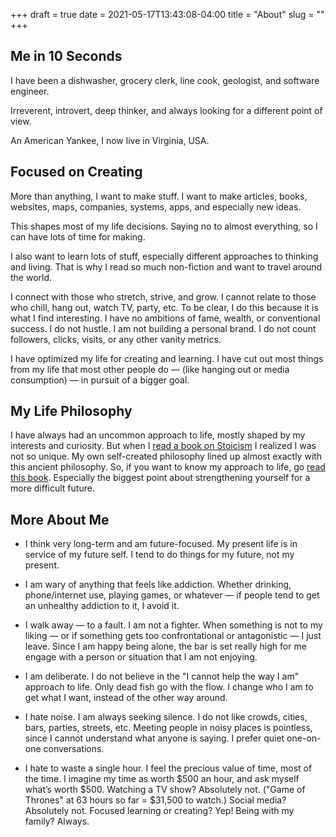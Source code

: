 +++ 
draft = true
date = 2021-05-17T13:43:08-04:00
title = "About"
slug = "" 
+++

## Me in 10 Seconds

I have been a dishwasher, grocery clerk, line cook, geologist, and software engineer.

Irreverent, introvert, deep thinker, and always looking for a different point of view.

An American Yankee, I now live in Virginia, USA.

## Focused on Creating

More than anything, I want to make stuff. I want to make articles, books, websites, maps, companies, systems, apps, and especially new ideas.

This shapes most of my life decisions. Saying no to almost everything, so I can have lots of time for making.

I also want to learn lots of stuff, especially different approaches to thinking and living. That is why I read so much non-fiction and want to travel around the world.

I connect with those who stretch, strive, and grow. I cannot relate to those who chill, hang out, watch TV, party, etc. To be clear, I do this because it is what I find interesting. I have no ambitions of fame, wealth, or conventional success. I do not hustle. I am not building a personal brand. I do not count followers, clicks, visits, or any other vanity metrics.

I have optimized my life for creating and learning. I have cut out most things from my life that most other people do — (like hanging out or media consumption) — in pursuit of a bigger goal.

## My Life Philosophy

I have always had an uncommon approach to life, mostly shaped by my interests and curiosity. But when I [read a book on Stoicism](https://www.amazon.com/Meditations-Publisher-Library-Marcus-Aurelius/dp/B004TS8IJY/ref=sr_1_27) I realized I was not so unique. My own self-created philosophy lined up almost exactly with this ancient philosophy. So, if you want to know my approach to life, go [read this book](https://www.amazon.com/Guide-Good-Life-Ancient-Stoic/dp/0195374614/ref=sr_1_1). Especially the biggest point about strengthening yourself for a more difficult future.

## More About Me

- I think very long-term and am future-focused. My present life is in service of my future self. I tend to do things for my future, not my present.

- I am wary of anything that feels like addiction. Whether drinking, phone/internet use, playing games, or whatever — if people tend to get an unhealthy addiction to it, I avoid it.

- I walk away — to a fault. I am not a fighter. When something is not to my liking — or if something gets too confrontational or antagonistic — I just leave. Since I am happy being alone, the bar is set really high for me engage with a person or situation that I am not enjoying.

- I am deliberate. I do not believe in the "I cannot help the way I am" approach to life. Only dead fish go with the flow. I change who I am to get what I want, instead of the other way around.

- I hate noise. I am always seeking silence. I do not like crowds, cities, bars, parties, streets, etc. Meeting people in noisy places is pointless, since I cannot understand what anyone is saying. I prefer quiet one-on-one conversations.

- I hate to waste a single hour. I feel the precious value of time, most of the time. I imagine my time as worth $500 an hour, and ask myself what’s worth $500. Watching a TV show? Absolutely not. ("Game of Thrones" at 63 hours so far = $31,500 to watch.) Social media? Absolutely not. Focused learning or creating? Yep! Being with my family? Always.